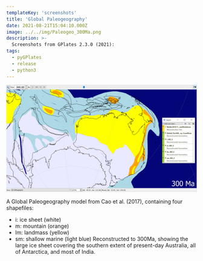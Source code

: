 ```yaml
---
templateKey: 'screenshots'
title: 'Global Paleogeography'
date: 2021-08-21T15:04:10.000Z
image: ../../img/Paleogeo_300Ma.png
description: >-
  Screenshots from GPlates 2.3.0 (2021):
tags:
  - pyGPlates
  - release
  - python3
---
```

![pygplates_doc_contents](../../img/Paleogeo_300Ma.png)

A Global Paleogeography model from Cao et al. (2017), containing four shapefiles:
-	i: ice sheet (white)
-	m: mountain (orange)
-	lm: landmass (yellow)
-	sm: shallow marine (light blue)
Reconstructed to 300Ma, showing the large ice sheet covering the southern extent of present-day Australia, all of Antarctica, and most of India. 
